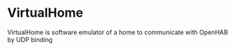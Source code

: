 VirtualHome
===========

VirtualHome is software emulator of a home to communicate with OpenHAB by UDP binding
